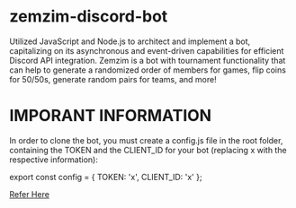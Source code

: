 # zemzim-discord-bot
Utilized JavaScript and Node.js to architect and implement a bot, capitalizing on its asynchronous and event-driven capabilities for efficient Discord API integration. Zemzim is a bot with tournament functionality that can help to generate a randomized order of members for games, flip coins for 50/50s, generate random pairs for teams, and more!

# IMPORANT INFORMATION
In order to clone the bot, you must create a config.js file in the root folder, containing the TOKEN and the CLIENT_ID for your bot (replacing x with the respective information):

export const config = {
    TOKEN: 'x',
    CLIENT_ID: 'x'
  };
  
[Refer Here](https://imgur.com/a/CaHNq39)


